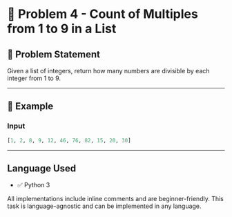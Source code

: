 # 🔢 Problem 4 - Count of Multiples from 1 to 9 in a List

## 🧩 Problem Statement

Given a list of integers, return how many numbers are divisible by each integer from 1 to 9.

---

## 🎯 Example

### Input
```python
[1, 2, 8, 9, 12, 46, 76, 82, 15, 20, 30]

```
---

## Language Used

- ✅ Python 3

All implementations include inline comments and are beginner-friendly. This task is language-agnostic and can be implemented in any language.

